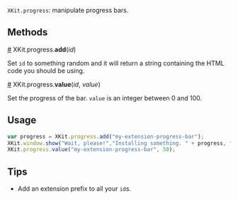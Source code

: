 `XKit.progress`: manipulate progress bars.

## Methods

<a name="add" href="XKit.progress.md#add">#</a> XKit.progress.**add**(_id_)

Set `id` to something random and it will return a string containing the HTML code you should be using.

<a name="value" href="XKit.progress.ms#value">#</a> XKit.progress.**value**(_id_, _value_)

Set the progress of the bar. `value` is an integer between 0 and 100.

## Usage

```javascript
var progress = XKit.progress.add("my-extension-progress-bar");
XKit.window.show("Wait, please!","Installing something. " + progress, "info");
XKit.progress.value("my-extension-progress-bar", 50);
```

## Tips

* Add an extension prefix to all your `id`s.
